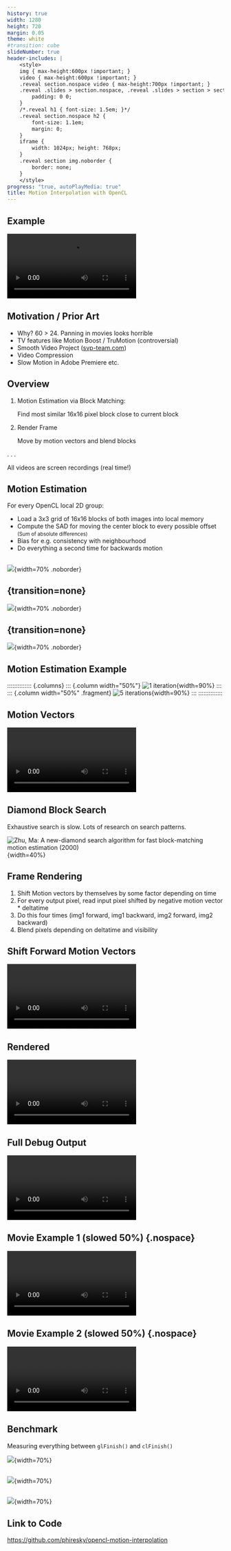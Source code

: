 ```yaml
---
history: true
width: 1280
height: 720
margin: 0.05
theme: white
#transition: cube
slideNumber: true
header-includes: |
    <style>
    img { max-height:600px !important; }
    video { max-height:600px !important; }
    .reveal section.nospace video { max-height:700px !important; }
    .reveal .slides > section.nospace, .reveal .slides > section > section.nospace {
        padding: 0 0;
    }
    /*.reveal h1 { font-size: 1.5em; }*/
    .reveal section.nospace h2 {
        font-size: 1.1em;
        margin: 0;
    }
    iframe {
        width: 1024px; height: 768px;
    }
    .reveal section img.noborder {
        border: none;
    }
    </style>
progress: "true, autoPlayMedia: true"
title: Motion Interpolation with OpenCL
---
```


## Example

<video src="media/ball-small.mp4" loop></video>

## Motivation / Prior Art

-   Why? 60 > 24. Panning in movies looks horrible
-   TV features like Motion Boost / TruMotion (controversial)
-   Smooth Video Project ([svp-team.com](svp-team.com))
-   Video Compression
-   Slow Motion in Adobe Premiere etc.

## Overview

1. Motion Estimation via Block Matching:

    Find most similar 16x16 pixel block close to current block

2. Render Frame

    Move by motion vectors and blend blocks

. . .

All videos are screen recordings (real time!)

## Motion Estimation

For every OpenCL local 2D group:

-   Load a 3x3 grid of 16x16 blocks of both images into local memory
-   Compute the SAD for moving the center block to every possible offset <small>(Sum of absolute differences)</small>
-   Bias for e.g. consistency with neighbourhood
-   Do everything a second time for backwards motion

##

![](media/1.svg){width=70% .noborder}

## {transition=none}

![](media/4.svg){width=70% .noborder}

## {transition=none}

![](media/2.svg){width=70% .noborder}

## Motion Estimation Example

:::::::::::::: {.columns}
::: {.column width="50%"}
![1 iteration](media/iter-1.png){width=90%}
:::
::: {.column width="50%" .fragment}
![5 iterations](media/iter-2.png){width=90%}
:::
::::::::::::::

## Motion Vectors

<video src="media/mvecs-small.mp4" loop></video>

## Diamond Block Search

Exhaustive search is slow. Lots of research on search patterns.

![<small>Zhu, Ma: A new-diamond search algorithm for fast block-matching motion estimation (2000)</small>](media/diamond.png){width=40%}

## Frame Rendering

1. Shift Motion vectors by themselves by some factor depending on time
2. For every output pixel, read input pixel shifted by negative motion vector \* deltatime
3. Do this four times (img1 forward, img1 backward, img2 forward, img2 backward)
4. Blend pixels depending on deltatime and visibility

## Shift Forward Motion Vectors

<video src="media/shifted-mvecs-small.mp4" loop></video>

## Rendered

<video src="media/mvecs-render-small.mp4" loop></video>

## Full Debug Output

<video src="media/2020-01-07-debug1-small.mp4" loop></video>

## Movie Example 1 (slowed 50%) {.nospace}

<video src="media/movie-example1-small.mp4" loop></video>

## Movie Example 2 (slowed 50%) {.nospace}

<video src="media/movie-example2-small.mp4" loop></video>

## Benchmark

Measuring everything between `glFinish()` and `clFinish()`

![](media/by-method.svg){width=70%}

##

![](media/by-blocksize.svg){width=70%}

##

![](media/by-videosize.svg){width=70%}

## Link to Code

<https://github.com/phiresky/opencl-motion-interpolation>
